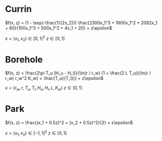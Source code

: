 # Currin
$f(x, z) = (1 - \exp(-\frac{1}{2x_2})) \frac{2300x_1^3 + 1900x_1^2 + 2092x_1 + 60}{100x_1^3 + 500x_1^2 + 4x_1 + 20} + z\epsilon$

$x = (x_1, x_2) \in [0, 1]^2$
$z \in [0, 1]$ 

# Borehole
$f(x, z) = \frac{2\pi T_u (H_u - H_l)}{\ln(r / r_w) (1 + \frac{2 L T_u}{\ln(r / r_w) r_w^2 K_w} + \frac{T_u}{T_l})} + z\epsilon$

 $x = (r_w, r, T_u, T_l, H_u, H_l, L, K_w)$
 $z \in [0, 1]$

# Park
$f(x, z) = \frac{(x_1 + 0.5z)^2 + (x_2 + 0.5z)^2}{2} + z\epsilon$

$x = (x_1, x_2) \in [-1, 1]^2$
$z \in [0, 1]$